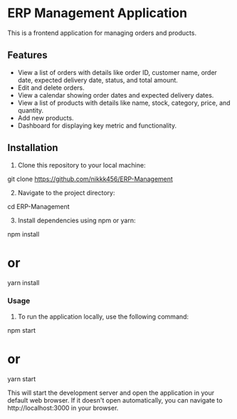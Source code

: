 # ERP Management Application

This is a frontend application for managing orders and products.

## Features

- View a list of orders with details like order ID, customer name, order date, expected delivery date, status, and total amount.
- Edit and delete orders.
- View a calendar showing order dates and expected delivery dates.
- View a list of products with details like name, stock, category, price, and quantity.
- Add new products.
- Dashboard for displaying key metric and functionality.

## Installation

1. Clone this repository to your local machine:

git clone https://github.com/nikkk456/ERP-Management

2. Navigate to the project directory:

cd ERP-Management

3. Install dependencies using npm or yarn:

npm install
# or
yarn install

### Usage

1. To run the application locally, use the following command:

npm start
# or
yarn start

This will start the development server and open the application in your default web browser. If it doesn't open automatically, you can navigate to http://localhost:3000 in your browser.

